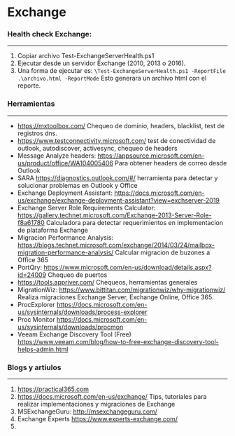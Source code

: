 # Exchange

### Health check Exchange:
---
1. Copiar archivo Test-ExchangeServerHealth.ps1
2. Ejecutar desde un servidor Exchange (2010, 2013 o 2016). 
3. Una forma de ejecutar es: `\Test-ExchangeServerHealth.ps1 -ReportFile .\archivo.html -ReportMode` Esto generara un archivo html con el reporte.

### Herramientas
---
* https://mxtoolbox.com/ Chequeo de dominio, headers, blacklist, test de registros dns.
* https://www.testconnectivity.microsoft.com/ test de conectividad de outlook, autodiscover, activesync, chequeo de headers
* Message Analyze headers: https://appsource.microsoft.com/en-us/product/office/WA104005406 Para obtener headers de correo desde Outlook
* SARA https://diagnostics.outlook.com/#/ herramienta para detectar y solucionar problemas en Outlook y Office
* Exchange Deployment Assistant: https://docs.microsoft.com/en-us/exchange/exchange-deployment-assistant?view=exchserver-2019
* Exchange Server Role Requirements Calculator: https://gallery.technet.microsoft.com/Exchange-2013-Server-Role-f8a61780  Calculadora para detectar requerimientos en implementacion de plataforma Exchange
* Migracion Performance Analysis: https://blogs.technet.microsoft.com/exchange/2014/03/24/mailbox-migration-performance-analysis/ Calcular migracion de buzones a Office 365
* PortQry: https://www.microsoft.com/en-us/download/details.aspx?id=24009 Chequeo de puertos
* https://tools.appriver.com/ Chequeos, herramientas generales
* MigrationWiz: https://www.bittitan.com/migrationwiz/why-migrationwiz/ Realiza migraciones Exchange Server, Exchange Online, Office 365.
* ProcExplorer https://docs.microsoft.com/en-us/sysinternals/downloads/process-explorer
* Proc Monitor https://docs.microsoft.com/en-us/sysinternals/downloads/procmon
* Veeam Exchange Discovery Tool (Free)   https://www.veeam.com/blog/how-to-free-exchange-discovery-tool-helps-admin.html

### Blogs y artiulos
---
1. https://practical365.com
2. https://docs.microsoft.com/en-us/exchange/ Tips, tutoriales para realizar implementaciones y migraciones de Exchange
3. MSExchangeGuru: http://msexchangeguru.com/ 
4. Exchange Experts https://www.experts-exchange.com/
5. 
